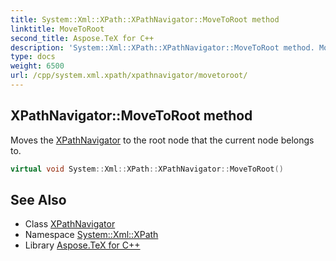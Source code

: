 ```yaml
---
title: System::Xml::XPath::XPathNavigator::MoveToRoot method
linktitle: MoveToRoot
second_title: Aspose.TeX for C++
description: 'System::Xml::XPath::XPathNavigator::MoveToRoot method. Moves the XPathNavigator to the root node that the current node belongs to in C++.'
type: docs
weight: 6500
url: /cpp/system.xml.xpath/xpathnavigator/movetoroot/
---
```

## XPathNavigator::MoveToRoot method


Moves the [XPathNavigator](../) to the root node that the current node belongs to.

```cpp
virtual void System::Xml::XPath::XPathNavigator::MoveToRoot()
```

## See Also

* Class [XPathNavigator](../)
* Namespace [System::Xml::XPath](../../)
* Library [Aspose.TeX for C++](../../../)

